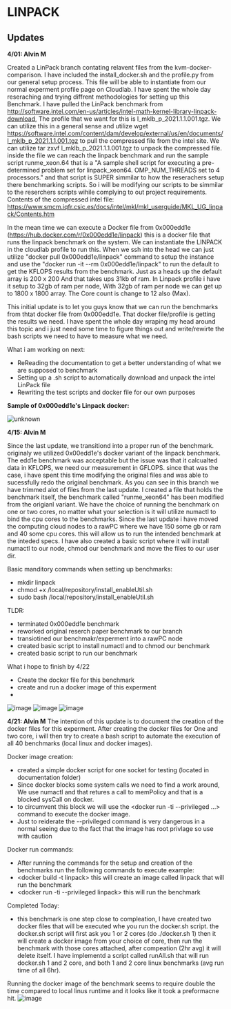 # ****LINPACK****

## **Updates**

**4/01: Alvin M** 

Created a LinPack branch contating relavent files from the kvm-docker-comparison. I have included the install_docker.sh and the profile.py from our general setup process. 
This file will be able to instantiate from our normal experment profile page on Cloudlab. I have spent the whole day reseraching and trying diffrent methodologies for setting
up this Benchmark. I have pulled the LinPack benchmark from http://software.intel.com/en-us/articles/intel-math-kernel-library-linpack-download, The profile that we want for
this is l_mklb_p_2021.1.1.001.tgz. We can utilize this in a general sense and utilize
wget https://software.intel.com/content/dam/develop/external/us/en/documents/l_mklb_p_2021.1.1.001.tgz to pull the compressed file from the intel site. We can utilize 
tar zxvf l_mklb_p_2021.1.1.001.tgz to unpack the compressed file. inside the file we can reach the linpack benchmark and run the sample script runme_xeon.64 that is a 
"A sample shell script for executing a pre-determined problem set for linpack_xeon64. OMP_NUM_THREADS set to 4 processors." and that script is SUPER simmilar to how the reserachers setup there benchmarking scripts. So i will be modifying our scripts to be simmilar to the reserchers scripts wihile complying to out project requirements. 
Contents of the compressed intel file: https://www.smcm.iqfr.csic.es/docs/intel/mkl/mkl_userguide/MKL_UG_linpack/Contents.htm

In the mean time we can execute a Docker file from 0x000edd1e (https://hub.docker.com/r/0x000edd1e/linpack) this is a docker file that runs the linpack benchmark on the system. 
We can instantiate the LINPACK in the cloudlab profile to run this. When we ssh into the head we can just utilize "docker pull 0x000edd1e/linpack" command to setup the
instance and use the "docker run -it --rm 0x000edd1e/linpack" to run the default to get the KFLOPS results from the benchmark. Just as a heads up the default array is 200 x 200
And that takes ups 31kb of ram. In Linpack profile i have it setup to 32gb of ram per node, With 32gb of ram per node we can get up to 1800 x 1800 array. The Core count is change to 12 also (Max). 

This initial update is to let you guys know that we can run the benchmarks from thtat docker file from 0x000edd1e. That docker file/profile is getting the results we need. 
I have spent the whole day wraping my head around this topic and i just need some time to figure things out and write/rewirte the bash scripts we need to have to measure
what we need. 

What i am working on next:
 - ReReading the documentation to get a better understanding of what we are supposed to benchmark
 - Setting up a .sh script to automatically download and unpack the intel LinPack file
 - Rewriting the test scripts and docker file for our own purposes 


**Sample of 0x000edd1e's Linpack docker:**

![unknown](https://user-images.githubusercontent.com/46765712/113368265-4d521080-932c-11eb-9ada-81a9477be75b.png)


**4/15: Alvin M** 

Since the last update, we transitiond into a proper run of the benchmark. originaly we utilized 0x00edd1e's docker variant of the linpack benchmark. The edd1e benchmark was 
acceptable but the issue was that it calcualted data in KFLOPS, we need our measurement in GFLOPS. since that was the case, i have spent this time modifying the original 
files and was able to sucessfully redo the original benchmark. As you can see in this branch we have trimmed alot of files from the last update.  I created a file that holds 
the benchmark itself, the benchmark called "runme_xeon64" has been modified from the origianl variant. We have the choice of running the benchmark on one or two cores, no 
matter what your selection is it will utilize numactl to bind the cpu cores to the benchmarks. Since the last update i have moved the computing cloud nodes to a rawPC where 
we have 150 some gb or ram and 40 some cpu cores. this will allow us to run the intended benchmark at the inteded specs. I have also created a basic script where it will 
install numactl to our node, chmod our benchmark and move the files to our user dir.

Basic manditory commands when setting up benchmarks:
- mkdir linpack
- chmod +x /local/repository/install_enableUtil.sh
- sudo bash /local/repository/install_enableUtil.sh

TLDR:
- terminated 0x000edd1e benchmark
- reworked original reserch paper benchmark to our branch
- transiotined our benchmakr/experment into a rawPC node
- created basic script to install numactl and to chmod our benchmark
- created basic script to run our benchmark 

What i hope to finish by 4/22
- Create the docker file for this benchmark 
- create and run a docker image of this experment 
- 
![image](https://user-images.githubusercontent.com/46765712/114950754-bbfd9680-9e21-11eb-8a38-331c309bbd50.png)
![image](https://user-images.githubusercontent.com/46765712/114968536-8b7b2400-9e44-11eb-963d-56d9128e446d.png)
![image](https://user-images.githubusercontent.com/46765712/114971805-237c0c00-9e4b-11eb-868e-de8ac1e9e2c4.png)


**4/21: Alvin M**
The intention of this update is to document the creation of the docker files for this experment. After creating the docker files for One and two core, i will then try to 
create a bash script to automate the execution of all 40 benchmarks (local linux and docker images).

Docker image creation: 
- created a simple docker script for one socket for testing (located in documentation folder)
- Since docker blocks some system calls we need to find a work around, We use numactl and that retures a call to memPolicy and that is a blocked sysCall on docker.
- to circumvent this block we will use the <docker run -ti --privileged ...> command to execute the docker image. 
- Just to reiderate the --privileged command is very dangerous in a normal seeing due to the fact that the image has root privlage so use with caution 

Docker run commands: 
- After running the commands for the setup and creation of the benchmarks run the following commands to execute example:
- <docker build -t linpack> this will create an image called linpack that will run the benchmark
- <docker run -ti --privileged linpack> this will run the benchmark

Completed Today:
- this benchmark is one step close to compleation, I have created two docker files that will be executed whe you run the docker.sh script. the docker.sh script will first ask you 1 or 2 cores (do ./docker.sh 1) then it will create a docker image from your choice of core, then run the benchmark with those cores attached, after compeation (2hr avg) it will delete itself. I have implementd a script called runAll.sh that will run docker.sh 1 and 2 core, and both 1 and 2 core linux benchmarks (avg run time of all 6hr).  

Running the docker image of the benchmark seems to require double the time compared to local linus runtime and it looks like it took a preformacne hit.
![image](https://user-images.githubusercontent.com/46765712/115619748-4894d280-a2c2-11eb-8c93-6ece7b9b81f5.png)





